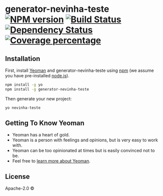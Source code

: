 # generator-nevinha-teste [![NPM version][npm-image]][npm-url] [![Build Status][travis-image]][travis-url] [![Dependency Status][daviddm-image]][daviddm-url] [![Coverage percentage][coveralls-image]][coveralls-url]
> 

## Installation

First, install [Yeoman](http://yeoman.io) and generator-nevinha-teste using [npm](https://www.npmjs.com/) (we assume you have pre-installed [node.js](https://nodejs.org/)).

```bash
npm install -g yo
npm install -g generator-nevinha-teste
```

Then generate your new project:

```bash
yo nevinha-teste
```

## Getting To Know Yeoman

 * Yeoman has a heart of gold.
 * Yeoman is a person with feelings and opinions, but is very easy to work with.
 * Yeoman can be too opinionated at times but is easily convinced not to be.
 * Feel free to [learn more about Yeoman](http://yeoman.io/).

## License

Apache-2.0 © []()


[npm-image]: https://badge.fury.io/js/generator-nevinha-teste.svg
[npm-url]: https://npmjs.org/package/generator-nevinha-teste
[travis-image]: https://travis-ci.org//generator-nevinha-teste.svg?branch=master
[travis-url]: https://travis-ci.org//generator-nevinha-teste
[daviddm-image]: https://david-dm.org//generator-nevinha-teste.svg?theme=shields.io
[daviddm-url]: https://david-dm.org//generator-nevinha-teste
[coveralls-image]: https://coveralls.io/repos//generator-nevinha-teste/badge.svg
[coveralls-url]: https://coveralls.io/r//generator-nevinha-teste
